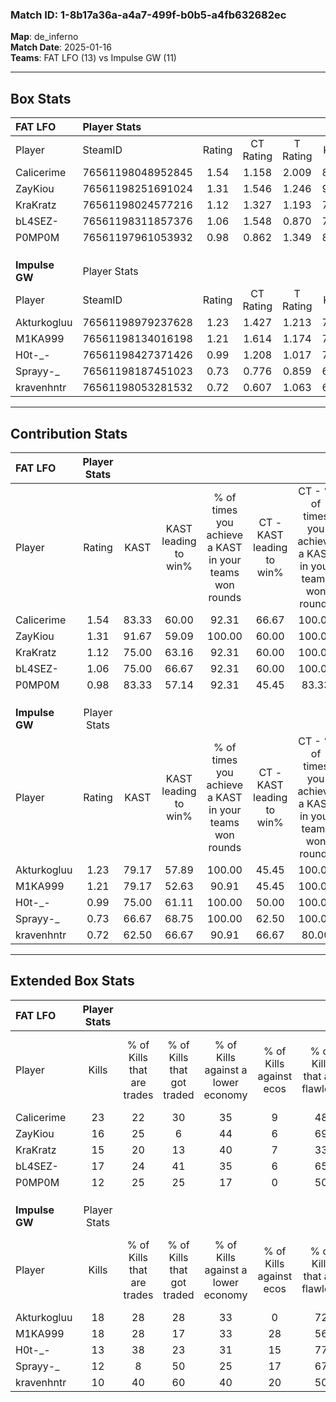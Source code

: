 ### Match ID: 1-8b17a36a-a4a7-499f-b0b5-a4fb632682ec  
**Map**: de_inferno  
**Match Date**: 2025-01-16  
**Teams**: FAT LFO (13) vs Impulse GW (11)  

---  

## Box Stats  

| **FAT LFO**    | Player Stats      |        |           |          |       |      |       |         |        |      |     |
| :- | :- | :-: | :-: | :-: | :-: | :-: | :-: | :-: | :-: | :-: | :-: |
| Player         | SteamID           | Rating | CT Rating | T Rating | KAST  | ADR  | Kills | Assists | Deaths | K/D  | HS% |
| Calicerime     | 76561198048952845 |  1.54  |   1.158   |  2.009   | 83.33 | 99.8 |  23   |    2    |   13   | 1.77 | 52  |
| ZayKiou        | 76561198251691024 |  1.31  |   1.546   |  1.246   | 91.67 | 71.2 |  16   |    4    |   11   | 1.45 | 31  |
| KraKratz       | 76561198024577216 |  1.12  |   1.327   |  1.193   | 75.00 | 79.7 |  15   |    6    |   14   | 1.07 | 66  |
| bL4SEZ-        | 76561198311857376 |  1.06  |   1.548   |  0.870   | 75.00 | 69.4 |  17   |    5    |   18   | 0.94 | 58  |
| P0MP0M         | 76561197961053932 |  0.98  |   0.862   |  1.349   | 83.33 | 65.3 |  12   |   12    |   17   | 0.71 | 33  |
|                |                   |        |           |          |       |      |       |         |        |      |     |
|                |                   |        |           |          |       |      |       |         |        |      |     |
|                |                   |        |           |          |       |      |       |         |        |      |     |
| **Impulse GW** | Player Stats      |        |           |          |       |      |       |         |        |      |     |
| Player         | SteamID           | Rating | CT Rating | T Rating | KAST  | ADR  | Kills | Assists | Deaths | K/D  | HS% |
| Akturkogluu    | 76561198979237628 |  1.23  |   1.427   |  1.213   | 79.17 | 91.0 |  18   |    7    |   17   | 1.06 | 61  |
| M1KA999        | 76561198134016198 |  1.21  |   1.614   |  1.174   | 79.17 | 77.9 |  18   |    7    |   16   | 1.13 | 66  |
| H0t-_-         | 76561198427371426 |  0.99  |   1.208   |  1.017   | 75.00 | 58.4 |  13   |    4    |   13   | 1.00 | 30  |
| Sprayy-_       | 76561198187451023 |  0.73  |   0.776   |  0.859   | 66.67 | 54.9 |  12   |    4    |   20   | 0.60 | 100 |
| kravenhntr     | 76561198053281532 |  0.72  |   0.607   |  1.063   | 62.50 | 66.8 |  10   |   13    |   19   | 0.53 | 60  |
---  

## Contribution Stats  

| **FAT LFO**    | Player Stats |       |                      |                                                        |                           |                                                             |                          |                                                            |
| :- | :-: | :-: | :-: | :-: | :-: | :-: | :-: | :-: |
| Player         |    Rating    | KAST  | KAST leading to win% | % of times you achieve a KAST in your teams won rounds | CT - KAST leading to win% | CT - % of times you achieve a KAST in your teams won rounds | T - KAST leading to win% | T - % of times you achieve a KAST in your teams won rounds |
| Calicerime     |     1.54     | 83.33 |        60.00         |                         92.31                          |           66.67           |                           100.00                            |          54.55           |                           85.71                            |
| ZayKiou        |     1.31     | 91.67 |        59.09         |                         100.00                         |           60.00           |                           100.00                            |          58.33           |                           100.00                           |
| KraKratz       |     1.12     | 75.00 |        63.16         |                         92.31                          |           60.00           |                           100.00                            |          66.67           |                           85.71                            |
| bL4SEZ-        |     1.06     | 75.00 |        66.67         |                         92.31                          |           60.00           |                           100.00                            |          75.00           |                           85.71                            |
| P0MP0M         |     0.98     | 83.33 |        57.14         |                         92.31                          |           45.45           |                            83.33                            |          70.00           |                           100.00                           |
|                |              |       |                      |                                                        |                           |                                                             |                          |                                                            |
|                |              |       |                      |                                                        |                           |                                                             |                          |                                                            |
|                |              |       |                      |                                                        |                           |                                                             |                          |                                                            |
| **Impulse GW** | Player Stats |       |                      |                                                        |                           |                                                             |                          |                                                            |
| Player         |    Rating    | KAST  | KAST leading to win% | % of times you achieve a KAST in your teams won rounds | CT - KAST leading to win% | CT - % of times you achieve a KAST in your teams won rounds | T - KAST leading to win% | T - % of times you achieve a KAST in your teams won rounds |
| Akturkogluu    |     1.23     | 79.17 |        57.89         |                         100.00                         |           45.45           |                           100.00                            |          75.00           |                           100.00                           |
| M1KA999        |     1.21     | 79.17 |        52.63         |                         90.91                          |           45.45           |                           100.00                            |          62.50           |                           83.33                            |
| H0t-_-         |     0.99     | 75.00 |        61.11         |                         100.00                         |           50.00           |                           100.00                            |          75.00           |                           100.00                           |
| Sprayy-_       |     0.73     | 66.67 |        68.75         |                         100.00                         |           62.50           |                           100.00                            |          75.00           |                           100.00                           |
| kravenhntr     |     0.72     | 62.50 |        66.67         |                         90.91                          |           66.67           |                            80.00                            |          66.67           |                           100.00                           |
---  

## Extended Box Stats  

| **FAT LFO**    | Player Stats |                            |                            |                                    |                         |                              |                                 |        |                             |                                     |                          |                               |                            |
| :- | :-: | :-: | :-: | :-: | :-: | :-: | :-: | :-: | :-: | :-: | :-: | :-: | :-: |
| Player         |    Kills     | % of Kills that are trades | % of Kills that got traded | % of Kills against a lower economy | % of Kills against ecos | % of Kills that are flawless | % of Kills that are close duels | Deaths | % of Deaths that get traded | % of Deaths against a lower economy | % of Deaths against ecos | % of Deaths that are flawless | % of Deaths that are close |
| Calicerime     |      23      |             22             |             30             |                 35                 |            9            |              48              |                0                |   13   |             23              |                 31                  |            8             |              69               |             8              |
| ZayKiou        |      16      |             25             |             6              |                 44                 |            6            |              69              |               13                |   11   |             45              |                 18                  |            0             |              82               |             0              |
| KraKratz       |      15      |             20             |             13             |                 40                 |            7            |              33              |                7                |   14   |             36              |                 14                  |            0             |              71               |             21             |
| bL4SEZ-        |      17      |             24             |             41             |                 35                 |            6            |              65              |               12                |   18   |             33              |                 33                  |            6             |              56               |             6              |
| P0MP0M         |      12      |             25             |             25             |                 17                 |            0            |              50              |                8                |   17   |             24              |                 29                  |            6             |              47               |             6              |
|                |              |                            |                            |                                    |                         |                              |                                 |        |                             |                                     |                          |                               |                            |
|                |              |                            |                            |                                    |                         |                              |                                 |        |                             |                                     |                          |                               |                            |
|                |              |                            |                            |                                    |                         |                              |                                 |        |                             |                                     |                          |                               |                            |
| **Impulse GW** | Player Stats |                            |                            |                                    |                         |                              |                                 |        |                             |                                     |                          |                               |                            |
| Player         |    Kills     | % of Kills that are trades | % of Kills that got traded | % of Kills against a lower economy | % of Kills against ecos | % of Kills that are flawless | % of Kills that are close duels | Deaths | % of Deaths that get traded | % of Deaths against a lower economy | % of Deaths against ecos | % of Deaths that are flawless | % of Deaths that are close |
| Akturkogluu    |      18      |             28             |             28             |                 33                 |            0            |              72              |               11                |   17   |             24              |                  6                  |            0             |              24               |             18             |
| M1KA999        |      18      |             28             |             17             |                 33                 |           28            |              56              |               11                |   16   |             31              |                 25                  |            6             |              56               |             6              |
| H0t-_-         |      13      |             38             |             23             |                 31                 |           15            |              77              |                0                |   13   |             15              |                 15                  |            0             |              77               |             0              |
| Sprayy-_       |      12      |             8              |             50             |                 25                 |           17            |              67              |                8                |   20   |             20              |                 15                  |            5             |              65               |             0              |
| kravenhntr     |      10      |             40             |             60             |                 40                 |           20            |              50              |               10                |   19   |             26              |                 16                  |            5             |              53               |             11             |
